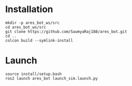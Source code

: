 # Installation

```
mkdir -p ares_bot_ws/src
cd ares_bot_ws/src
git clone https://github.com/SaumyaRaj188/ares_bot.git
cd ..
colcon build --symlink-install
```


# Launch
```
source install/setup.bash
ros2 launch ares_bot launch_sim.launch.py
```
